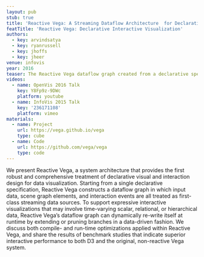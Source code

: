 ```yaml
---
layout: pub
stub: true
title: 'Reactive Vega: A Streaming Dataflow Architecture  for Declarative Interactive Visualization'
featTitle: 'Reactive Vega: Declarative Interactive Visualization'
authors:
  - key: arvindsatya
  - key: ryanrussell
  - key: jhoffs
  - key: jheer
venue: infovis
year: 2016
teaser: The Reactive Vega dataflow graph created from a declarative specification for a interactive index chart of streaming financial data. As streaming data arrives from the Yahoo! Finance API, or as a user moves their mouse pointer across the chart, an update cycle propagates through the graph and triggers an efficient update and re-render of the visualization.
videos:
  - name: OpenVis 2016 Talk
    key: Y8Fp9z-9DWc
    platform: youtube
  - name: InfoVis 2015 Talk
    key: '236171108'
    platform: vimeo
materials:
  - name: Project
    url: https://vega.github.io/vega
    type: cube
  - name: Code
    url: https://github.com/vega/vega
    type: code
---
```

We present Reactive Vega, a system architecture that provides the first robust and comprehensive treatment of declarative visual and interaction design for data visualization. Starting from a single declarative specification, Reactive Vega constructs a dataflow graph in which input data, scene graph elements, and interaction events are all treated as first-class streaming data sources. To support expressive interactive visualizations that may involve time-varying scalar, relational, or hierarchical data, Reactive Vega’s dataflow graph can dynamically re-write itself at runtime by extending or pruning branches in a data-driven fashion. We discuss both compile- and run-time optimizations applied within Reactive Vega, and share the results of benchmark studies that indicate superior interactive performance to both D3 and the original, non-reactive Vega system.